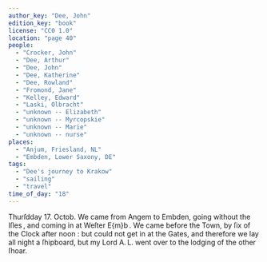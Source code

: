 ```yaml
---
author_key: "Dee, John"
edition_key: "book"
license: "CC0 1.0"
location: "page 40"
people:
  - "Crocker, John"
  - "Dee, Arthur"
  - "Dee, John"
  - "Dee, Katherine"
  - "Dee, Rowland"
  - "Fromond, Jane"
  - "Kelley, Edward"
  - "Laski, Olbracht"
  - "unknown -- Elizabeth"
  - "unknown -- Myrcopskie"
  - "unknown -- Marie"
  - "unknown -- nurse"
places:
  - "Anjum, Friesland, NL"
  - "Embden, Lower Saxony, DE"
tags:
  - "Dee's journey to Krakow"
  - "sailing"
  - "travel"
time_of_day: "18"
---
```

  Thurſdday 17. Octob. We came from Angem to Embden, going without the Iſles , and coming
in at Weſter E{m}b . We came before the Town, by ſix of the Clock after noon : but could not
get in at the Gates, and therefore we lay all night a ſhipboard, but my Lord A. L. went over
to the lodging of the other ſhoar.
